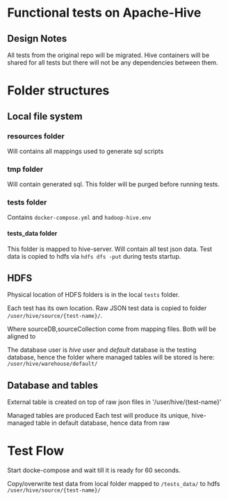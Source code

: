 # Functional tests on Apache-Hive

## Design Notes
All tests from the original repo will be migrated.
Hive containers will be shared for all tests but there will not be any dependencies between them.
     
# Folder structures
## Local file system
### resources folder
Will contains all mappings used to generate sql scripts

### tmp folder
Will contain generated sql.
This folder will be purged before running tests.

### tests folder
Contains ``docker-compose.yml`` and ``hadoop-hive.env``

#### tests_data folder
This folder is mapped to hive-server.
Will contain all test json data.
Test data is copied to hdfs via ``hdfs dfs -put`` during tests startup.

## HDFS
Physical location of HDFS folders is in the local ``tests`` folder.

Each test has its own location. Raw JSON test data is copied to folder ``/user/hive/source/{test-name}/``.

Where sourceDB,sourceCollection come from mapping files. Both will be aligned to 

The database user is _hive_ user and _default_ database is the testing database, hence the folder where managed tables 
 will be stored is here:
``
/user/hive/warehouse/default/
``

## Database and tables
External table is created on top of raw json files in '/user/hive/{test-name}'

Managed tables are produced 
Each test will produce its unique, hive-managed table in default database, hence data from raw


# Test Flow
Start docke-compose and wait till it is ready for 60 seconds.

Copy/overwrite test data from local folder mapped to  ``/tests_data/`` to hdfs ``/user/hive/source/{test-name}/``



